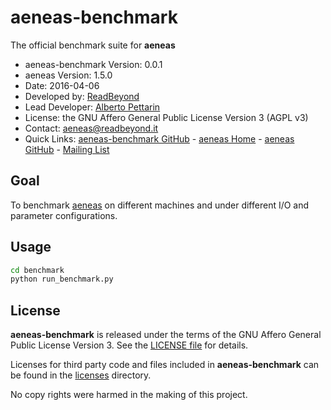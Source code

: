 # aeneas-benchmark 

The official benchmark suite for **aeneas**

* aeneas-benchmark Version: 0.0.1
* aeneas Version: 1.5.0
* Date: 2016-04-06
* Developed by: [ReadBeyond](http://www.readbeyond.it/)
* Lead Developer: [Alberto Pettarin](http://www.albertopettarin.it/)
* License: the GNU Affero General Public License Version 3 (AGPL v3)
* Contact: [aeneas@readbeyond.it](mailto:aeneas@readbeyond.it)
* Quick Links: [aeneas-benchmark GitHub](https://github.com/readbeyond/aeneas-benchmark/) - [aeneas Home](http://www.readbeyond.it/aeneas/) - [aeneas GitHub](https://github.com/readbeyond/aeneas/) - [Mailing List](https://groups.google.com/d/forum/aeneas-forced-alignment)


## Goal

To benchmark
[aeneas](http://www.readbeyond.it/aeneas/)
on different machines and under different I/O and parameter configurations.


## Usage

```bash
cd benchmark
python run_benchmark.py
```


## License

**aeneas-benchmark** is released under the terms of the
GNU Affero General Public License Version 3.
See the
[LICENSE file](https://github.com/readbeyond/aeneas-benchmark/blob/master/LICENSE) for details.

Licenses for third party code and files included in **aeneas-benchmark**
can be found in the
[licenses](https://github.com/readbeyond/aeneas-benchmark/blob/master/licenses/README.md) directory.

No copy rights were harmed in the making of this project.



